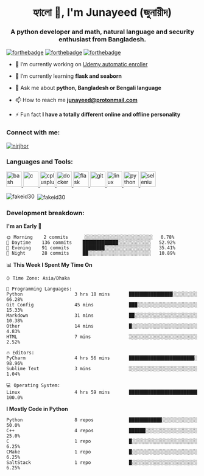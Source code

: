 <h1 align="center">হ্যালো 👋, I'm Junayeed (জুনায়ীদ)</h1>
<h3 align="center">A python developer and math, natural language and security enthusiast from Bangladesh.</h3>

[![forthebadge](https://forthebadge.com/images/badges/not-a-bug-a-feature.svg)](https://forthebadge.com)
[![forthebadge](https://forthebadge.com/images/badges/contains-technical-debt.svg)](https://forthebadge.com)
[![forthebadge](https://forthebadge.com/images/badges/powered-by-black-magic.svg)](https://forthebadge.com)

- 🔭 I’m currently working on [Udemy automatic enroller](https://github.com/aapatre/Automatic-Udemy-Course-Enroller-GET-PAID-UDEMY-COURSES-for-FREE)

- 🌱 I’m currently learning **flask and seaborn**

- 💬 Ask me about **python, Bangladesh or Bengali language**

- 📫 How to reach me **junayeed@protonmail.com**

- ⚡ Fun fact **I have a totally different online and offline personality**

<h3 align="left">Connect with me:</h3>
<p align="left"> <a href="https://twitter.com/nirjhor" target="blank"><img src="https://img.shields.io/twitter/follow/nirjhor?logo=twitter&style=for-the-badge" alt="nirjhor" /></a> </p>

<h3 align="left">Languages and Tools:</h3>
<p align="left"> <a href="https://www.gnu.org/software/bash/" target="_blank"> <img src="https://www.vectorlogo.zone/logos/gnu_bash/gnu_bash-icon.svg" alt="bash" width="40" height="40"/> </a> <a href="https://www.cprogramming.com/" target="_blank"> <img src="https://devicons.github.io/devicon/devicon.git/icons/c/c-original.svg" alt="c" width="40" height="40"/> </a> <a href="https://www.w3schools.com/cpp/" target="_blank"> <img src="https://devicons.github.io/devicon/devicon.git/icons/cplusplus/cplusplus-original.svg" alt="cplusplus" width="40" height="40"/> </a> <a href="https://www.docker.com/" target="_blank"> <img src="https://devicons.github.io/devicon/devicon.git/icons/docker/docker-original-wordmark.svg" alt="docker" width="40" height="40"/> </a> <a href="https://flask.palletsprojects.com/" target="_blank"> <img src="https://www.vectorlogo.zone/logos/pocoo_flask/pocoo_flask-icon.svg" alt="flask" width="40" height="40"/> </a> <a href="https://git-scm.com/" target="_blank"> <img src="https://www.vectorlogo.zone/logos/git-scm/git-scm-icon.svg" alt="git" width="40" height="40"/> </a> <a href="https://www.linux.org/" target="_blank"> <img src="https://devicons.github.io/devicon/devicon.git/icons/linux/linux-original.svg" alt="linux" width="40" height="40"/> </a> <a href="https://www.python.org" target="_blank"> <img src="https://devicons.github.io/devicon/devicon.git/icons/python/python-original.svg" alt="python" width="40" height="40"/> </a> <a href="https://www.selenium.dev" target="_blank"> <img src="https://raw.githubusercontent.com/detain/svg-logos/780f25886640cef088af994181646db2f6b1a3f8/svg/selenium-logo.svg" alt="selenium" width="40" height="40"/> </a> </p>

<p><img align="left" src="https://github-readme-stats.vercel.app/api/top-langs?username=fakeid30&show_icons=true&locale=en&layout=compact" alt="fakeid30" /></p>

<p>&nbsp;<img align="center" src="https://github-readme-stats.vercel.app/api?username=fakeid30&show_icons=true&theme=dark&locale=en" alt="fakeid30" /></p>

<h3 align="left">Development breakdown:</h3>

<!--START_SECTION:waka-->
**I'm an Early 🐤** 

```text
🌞 Morning    2 commits      ░░░░░░░░░░░░░░░░░░░░░░░░░   0.78% 
🌆 Daytime    136 commits    █████████████░░░░░░░░░░░░   52.92% 
🌃 Evening    91 commits     ████████░░░░░░░░░░░░░░░░░   35.41% 
🌙 Night      28 commits     ██░░░░░░░░░░░░░░░░░░░░░░░   10.89%

```


📊 **This Week I Spent My Time On** 

```text
⌚︎ Time Zone: Asia/Dhaka

💬 Programming Languages: 
Python                   3 hrs 18 mins       ████████████████░░░░░░░░░   66.28% 
Git Config               45 mins             ███░░░░░░░░░░░░░░░░░░░░░░   15.33% 
Markdown                 31 mins             ██░░░░░░░░░░░░░░░░░░░░░░░   10.38% 
Other                    14 mins             █░░░░░░░░░░░░░░░░░░░░░░░░   4.83% 
HTML                     7 mins              ░░░░░░░░░░░░░░░░░░░░░░░░░   2.52%

🔥 Editors: 
PyCharm                  4 hrs 56 mins       ████████████████████████░   98.96% 
Sublime Text             3 mins              ░░░░░░░░░░░░░░░░░░░░░░░░░   1.04%

💻 Operating System: 
Linux                    4 hrs 59 mins       █████████████████████████   100.0%

```

**I Mostly Code in Python** 

```text
Python                   8 repos             ████████████░░░░░░░░░░░░░   50.0% 
C++                      4 repos             ██████░░░░░░░░░░░░░░░░░░░   25.0% 
C                        1 repo              █░░░░░░░░░░░░░░░░░░░░░░░░   6.25% 
CMake                    1 repo              █░░░░░░░░░░░░░░░░░░░░░░░░   6.25% 
SaltStack                1 repo              █░░░░░░░░░░░░░░░░░░░░░░░░   6.25%

```



<!--END_SECTION:waka-->
